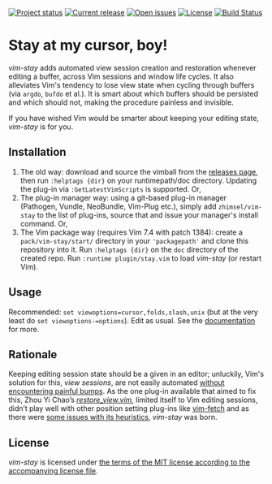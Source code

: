 [![Project status][badge-status]][vimscripts]
[![Current release][badge-release]][releases]
[![Open issues][badge-issues]][issues]
[![License][badge-license]][license]
[![Build Status][badge-build]][travis]

# Stay at my cursor, boy!

*vim-stay* adds automated view session creation and restoration whenever editing a buffer, across Vim sessions and window life cycles. It also alleviates Vim's tendency to lose view state when cycling through buffers (via `argdo`, `bufdo` et al.). It is smart about which buffers should be persisted and which should not, making the procedure painless and invisible.

If you have wished Vim would be smarter about keeping your editing state, *vim-stay* is for you.

## Installation

1. The old way: download and source the vimball from the [releases page][releases], then run `:helptags {dir}` on your runtimepath/doc directory. Updating the plug-in via `:GetLatestVimScripts` is supported. Or,
1. The plug-in manager way: using a git-based plug-in manager (Pathogen, Vundle, NeoBundle, Vim-Plug etc.), simply add `zhimsel/vim-stay` to the list of plug-ins, source that and issue your manager's install command. Or,
1. The Vim package way (requires Vim 7.4 with patch 1384): create a `pack/vim-stay/start/` directory in your `'packagepath'` and clone this repository into it. Run `:helptags {dir}` on the `doc` directory of the created repo. Run `:runtime plugin/stay.vim` to load *vim-stay* (or restart Vim).

## Usage

Recommended: `set viewoptions=cursor,folds,slash,unix` (but at the very least do `set viewoptions-=options`). Edit as usual. See the [documentation][doc] for more.

## Rationale

Keeping editing session state should be a given in an editor; unluckily, Vim's solution for this, *view sessions*, are not easily automated [without encountering painful bumps][mkview-wikia]. As the one plug-in available that aimed to fix this, Zhou Yi Chao’s [*restore_view.vim*][chao-plugin], limited itself to Vim editing sessions, didn’t play well with other position setting plug-ins like [vim-fetch][vim-fetch] and as there were [some issues with its heuristics][heuristics], *vim-stay* was born.

## License

*vim-stay* is licensed under [the terms of the MIT license according to the accompanying license file][license].

[badge-status]:  http://img.shields.io/badge/status-maintained-green.svg?style=flat-square
[badge-release]: http://img.shields.io/github/release/zhimsel/vim-stay.svg?style=flat-square
[badge-issues]:  http://img.shields.io/github/issues/zhimsel/vim-stay.svg?style=flat-square
[badge-license]: http://img.shields.io/badge/license-MIT-blue.svg?style=flat-square
[badge-build]:   https://travis-ci.org/zhimsel/vim-stay.svg?branch=master
[travis]:        https://travis-ci.org/zhimsel/vim-stay
[chao-plugin]:   http://www.vim.org/scripts/script.php?script_id=4021
[doc]:           doc/vim-stay.txt
[heuristics]:    https://github.com/zhimsel/vim-stay/issues/2
[issues]:        https://github.com/zhimsel/vim-stay/issues
[license]:       LICENSE.md
[mkview-wikia]:  http://vim.wikia.com/wiki/Make_views_automatic
[releases]:      https://github.com/zhimsel/vim-stay/releases
[vim-fetch]:     http://www.vim.org/scripts/script.php?script_id=5089
[vimscripts]:    http://www.vim.org/scripts/script.php?script_id=5099
